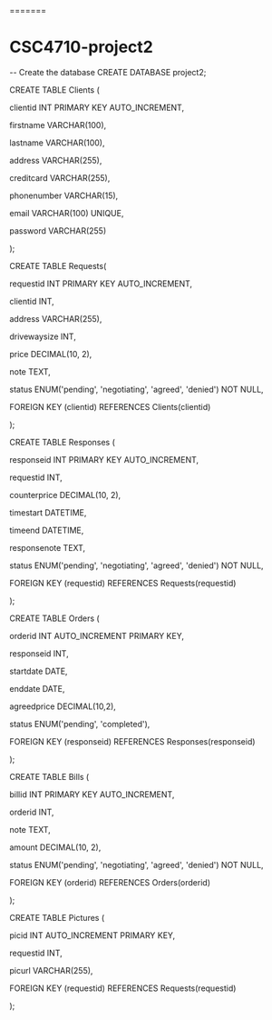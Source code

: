 
=======
# CSC4710-project2


-- Create the database
CREATE DATABASE project2;

CREATE TABLE Clients (   

  clientid INT PRIMARY KEY AUTO_INCREMENT,    

  firstname VARCHAR(100),  

  lastname VARCHAR(100),   

  address VARCHAR(255),   

  creditcard VARCHAR(255),   

  phonenumber VARCHAR(15),   

  email VARCHAR(100) UNIQUE,  

  password VARCHAR(255)  

);  

  

CREATE TABLE Requests(   

  requestid INT PRIMARY KEY AUTO_INCREMENT,  

  clientid INT,  

  address VARCHAR(255),  

  drivewaysize INT,  

  price DECIMAL(10, 2),  

  note TEXT,  

  status ENUM('pending', 'negotiating', 'agreed', 'denied') NOT NULL,  

  FOREIGN KEY (clientid) REFERENCES Clients(clientid)   

);  

  

CREATE TABLE Responses (  

  responseid INT PRIMARY KEY AUTO_INCREMENT,  

  requestid INT,  

  counterprice DECIMAL(10, 2),  

  timestart DATETIME,   

  timeend DATETIME,   

  responsenote TEXT,  

  status ENUM('pending', 'negotiating', 'agreed', 'denied') NOT NULL,  

  FOREIGN KEY (requestid) REFERENCES Requests(requestid) 

);  

  

CREATE TABLE Orders (   

  orderid INT AUTO_INCREMENT PRIMARY KEY,   

  responseid INT,   

  startdate DATE,   

  enddate DATE,   

  agreedprice DECIMAL(10,2),  

  status ENUM('pending', 'completed'),  

  FOREIGN KEY (responseid) REFERENCES Responses(responseid)  

);  

  

CREATE TABLE Bills (   

  billid INT PRIMARY KEY AUTO_INCREMENT,   

  orderid INT,   

  note TEXT,  

  amount DECIMAL(10, 2),   

  status ENUM('pending', 'negotiating', 'agreed', 'denied') NOT NULL,  

  FOREIGN KEY (orderid) REFERENCES Orders(orderid)   

);  

  

CREATE TABLE Pictures (   

  picid INT AUTO_INCREMENT PRIMARY KEY,  

  requestid INT,  

  picurl VARCHAR(255),  

  FOREIGN KEY (requestid) REFERENCES Requests(requestid)   

); 
